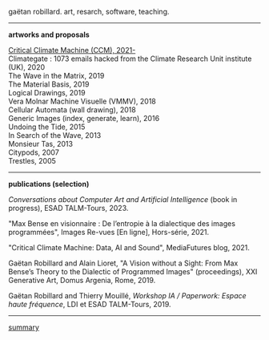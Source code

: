 gaëtan robillard. art, resarch, software, teaching.

-----------------

**artworks and proposals**

[Critical Climate Machine (CCM), 2021-](ccm.md)  
Climategate : 1073 emails hacked from the Climate Research Unit institute (UK), 2020  
The Wave in the Matrix, 2019  
The Material Basis, 2019  
Logical Drawings, 2019  
Vera Molnar Machine Visuelle (VMMV), 2018  
Cellular Automata (wall drawing), 2018  
Generic Images (index, generate, learn), 2016  
Undoing the Tide, 2015  
In Search of the Wave, 2013  
Monsieur Tas, 2013  
Citypods, 2007  
Trestles, 2005

-----------------

**publications (selection)**

*Conversations about Computer Art and Artificial Intelligence* (book in progress), ESAD TALM-Tours, 2023.

"Max Bense en visionnaire : De l’entropie à la dialectique des images programmées", Images Re-vues [En ligne], Hors-série, 2021.

"Critical Climate Machine: Data, AI and Sound", MediaFutures blog, 2021.

Gaëtan Robillard and Alain Lioret, "A Vision without a Sight: From Max Bense’s Theory to the Dialectic of Programmed Images" (proceedings), XXI Generative Art, Domus Argenia, Rome, 2019.

Gaëtan Robillard and Thierry Mouillé, *Workshop IA / Paperwork: Espace haute fréquence*, LDI et ESAD TALM-Tours, 2019.

-----------------

[summary](summary.md)

<!-- **softwares (selection)**

[Critical Climate Machine, Python, Intelligent Museum Residency, ZKM/Hertz-Lab, 2022.](https://git.zkm.de/Hertz-Lab/Research/intelligent-museum/residencies/gaetan-robillard/critical-climate-machine)

[PaperWork, JavaScript, IMAC engineer program, Université Gustave Eiffel, 2019.](https://github.com/robillardstudio/Paperwork)

[Generic Images, C++, IMAC engineer program, Université Gustave Eiffel, 2017.](https://github.com/robillardstudio/Images-Generiques) -->


